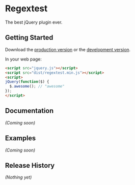# Regextest

The best jQuery plugin ever.

## Getting Started
Download the [production version][min] or the [development version][max].

[min]: https://raw.github.com/i5ting/regtest/master/dist/regextest.min.js
[max]: https://raw.github.com/i5ting/regtest/master/dist/regextest.js

In your web page:

```html
<script src="jquery.js"></script>
<script src="dist/regextest.min.js"></script>
<script>
jQuery(function($) {
  $.awesome(); // "awesome"
});
</script>
```

## Documentation
_(Coming soon)_

## Examples
_(Coming soon)_

## Release History
_(Nothing yet)_
